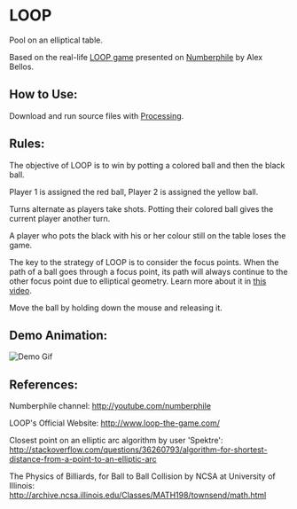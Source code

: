 # LOOP
Pool on an elliptical table.

Based on the real-life [LOOP game](http://www.loop-the-game.com/) presented on [Numberphile](https://www.youtube.com/watch?v=4KHCuXN2F3I) by Alex Bellos.

## How to Use:

Download and run source files with [Processing](https://processing.org/download/).

## Rules:

The objective of LOOP is to win by potting a colored ball and then the black ball.

Player 1 is assigned the red ball, Player 2 is assigned the yellow ball. 

Turns alternate as players take shots. Potting their colored ball gives the current player another turn.

A player who pots the black with his or her colour still on the table loses the game.

The key to the strategy of LOOP is to consider the focus points. When the path of a ball goes through a focus point, its path will always continue to the other focus point due to elliptical geometry. Learn more about it in [this video](https://www.youtube.com/watch?v=4KHCuXN2F3I).

Move the ball by holding down the mouse and releasing it.

## Demo Animation:

![Demo Gif](https://cloud.githubusercontent.com/assets/24502666/25898564/a7126874-355a-11e7-955e-4a1292cc60bb.gif)

## References:
Numberphile channel:      http://youtube.com/numberphile

LOOP's Official Website:  http://www.loop-the-game.com/

Closest point on an elliptic arc algorithm by user 'Spektre':                              http://stackoverflow.com/questions/36260793/algorithm-for-shortest-distance-from-a-point-to-an-elliptic-arc

The Physics of Billiards, for Ball to Ball Collision by NCSA at University of Illinois: http://archive.ncsa.illinois.edu/Classes/MATH198/townsend/math.html

